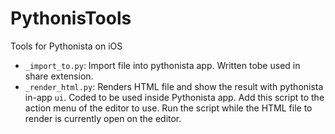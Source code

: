 # PythonisTools
Tools for Pythonista on iOS

- `_import_to.py`: Import file into pythonista app. Written tobe used in share extension. 
- `_render_html.py`: Renders HTML file and show the result with pythonista in-app `ui`. Coded to be used inside Pythonista app. Add this script to the action menu of the editor to use. Run the script while the HTML file to render is currently open on the editor.
